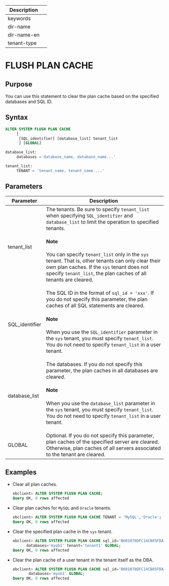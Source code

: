 | Description   |                 |
|---------------|-----------------|
| keywords      |                 |
| dir-name      |                 |
| dir-name-en   |                 |
| tenant-type   |                 |

# FLUSH PLAN CACHE

## Purpose

You can use this statement to clear the plan cache based on the specified databases and SQL ID.

## Syntax

```sql
ALTER SYSTEM FLUSH PLAN CACHE
     [
      [SQL_identifier] [database_list] tenant_list
      ] [GLOBAL]

database_list:
     databases ='database_name, database_name...'

tenant_list:
     TENANT = 'tenant_name, tenant_name....'
```

## Parameters

| Parameter | Description |
|----------------|----------------------|
| tenant_list | The tenants. Be sure to specify `tenant_list` when specifying `SQL_identifier` and `database_list` to limit the operation to specified tenants. <main id="notice" type='explain'><h4>Note</h4><p> You can specify <code>tenant_list</code> only in the `sys` tenant. That is, other tenants can only clear their own plan caches. If the `sys` tenant does not specify <code>tenant_list</code>, the plan caches of all tenants are cleared. </p></main> |
| SQL_identifier | The SQL ID in the format of `sql_id = 'xxx'`. If you do not specify this parameter, the plan caches of all SQL statements are cleared. <main id="notice" type='explain'><h4>Note</h4><p>When you use the `SQL_identifier` parameter in the `sys` tenant, you must specify `tenant_list`. You do not need to specify `tenant_list` in a user tenant. </p></main> |
| database_list | The databases. If you do not specify this parameter, the plan caches in all databases are cleared. <main id="notice" type='explain'><h4>Note</h4><p>When you use the `database_list` parameter in the `sys` tenant, you must specify `tenant_list`. You do not need to specify `tenant_list` in a user tenant. </p></main> |
| GLOBAL | Optional. If you do not specify this parameter, plan caches of the specified server are cleared. Otherwise, plan caches of all servers associated to the tenant are cleared.  |

## Examples

* Clear all plan caches.

   ```sql
   obclient> ALTER SYSTEM FLUSH PLAN CACHE;
   Query OK, 0 rows affected
   ```

* Clear plan caches for `MySQL` and `Oracle` tenants.

   ```sql
   obclient> ALTER SYSTEM FLUSH PLAN CACHE TENANT = 'MySQL','Oracle';
   Query OK, 0 rows affected
   ```

* Clear the specified plan cache in the `sys` tenant.

   ```sql
   obclient> ALTER SYSTEM FLUSH PLAN CACHE sql_id='B601070DFC14CB85FDA3766A69A9E1B3'
         databases='myob1' tenant='tenant1' GLOBAL;
   Query OK, 0 rows affected
   ```

* Clear the plan cache of a user tenant in the tenant itself as the DBA.

   ```sql
   obclient> ALTER SYSTEM FLUSH PLAN CACHE sql_id='B601070DFC14CB85FDA3766A69A9E1B3'
          databases='myob1' GLOBAL;
   Query OK, 0 rows affected
   ```